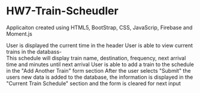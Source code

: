 # HW7-Train-Scheudler
Applicaiton created using HTML5, BootStrap, CSS, JavaScrip, Firebase and Moment.js

User is displayed the current time in the header
User is able to view current trains in the databass-  
  This schedule will display train name, destination, frequency, next arrival time and minutes until next arrival
User is able to add a train to the schedule in the "Add Another Train" form section
  After the user selects "Submit" the users new data is added to the database, the information is displayed in the "Current Train Schedule" section and the form is cleared for next input
  
